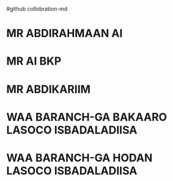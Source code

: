 #github collobration-md
# MR ABDIRAHMAAN AI
# MR AI BKP
# MR ABDIKARIIM
# WAA BARANCH-GA BAKAARO LASOCO ISBADALADIISA
# WAA BARANCH-GA HODAN LASOCO ISBADALADIISA